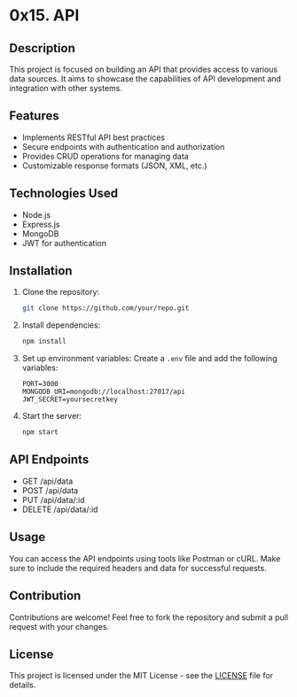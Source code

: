 # 0x15. API

## Description
This project is focused on building an API that provides access to various data sources. It aims to showcase the capabilities of API development and integration with other systems.

## Features
- Implements RESTful API best practices
- Secure endpoints with authentication and authorization
- Provides CRUD operations for managing data
- Customizable response formats (JSON, XML, etc.)

## Technologies Used
- Node.js
- Express.js
- MongoDB
- JWT for authentication

## Installation
1. Clone the repository:
   ```bash
   git clone https://github.com/your/repo.git
   ```

2. Install dependencies:
   ```bash
   npm install
   ```

3. Set up environment variables:
   Create a `.env` file and add the following variables:
   ```
   PORT=3000
   MONGODB_URI=mongodb://localhost:27017/api
   JWT_SECRET=yoursecretkey
   ```

4. Start the server:
   ```bash
   npm start
   ```

## API Endpoints
- GET /api/data 
- POST /api/data 
- PUT /api/data/:id
- DELETE /api/data/:id

## Usage
You can access the API endpoints using tools like Postman or cURL. Make sure to include the required headers and data for successful requests.

## Contribution
Contributions are welcome! Feel free to fork the repository and submit a pull request with your changes.

## License
This project is licensed under the MIT License - see the [LICENSE](LICENSE) file for details.